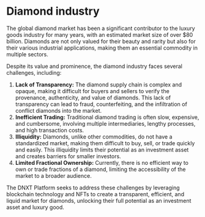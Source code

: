 # Diamond industry

The global diamond market has been a significant contributor to the luxury goods industry for many years, with an estimated market size of over $80 billion. Diamonds are not only valued for their beauty and rarity but also for their various industrial applications, making them an essential commodity in multiple sectors.

Despite its value and prominence, the diamond industry faces several challenges, including:

1. **Lack of Transparency:** The diamond supply chain is complex and opaque, making it difficult for buyers and sellers to verify the provenance, authenticity, and value of diamonds. This lack of transparency can lead to fraud, counterfeiting, and the infiltration of conflict diamonds into the market.
2. **Inefficient Trading:** Traditional diamond trading is often slow, expensive, and cumbersome, involving multiple intermediaries, lengthy processes, and high transaction costs.
3. &#x20;**Illiquidity:** Diamonds, unlike other commodities, do not have a standardized market, making them difficult to buy, sell, or trade quickly and easily. This illiquidity limits their potential as an investment asset and creates barriers for smaller investors.
4. **Limited Fractional Ownership:** Currently, there is no efficient way to own or trade fractions of a diamond, limiting the accessibility of the market to a broader audience.

The DNXT Platform seeks to address these challenges by leveraging blockchain technology and NFTs to create a transparent, efficient, and liquid market for diamonds, unlocking their full potential as an investment asset and luxury good.
